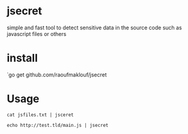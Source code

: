 # jsecret

simple and fast tool to detect sensitive data in the source code such as javascript files or others 

# install 

`go get github.com/raoufmaklouf/jsecret

# Usage

`cat jsfiles.txt | jsceret`

`echo http://test.tld/main.js | jsecret`
